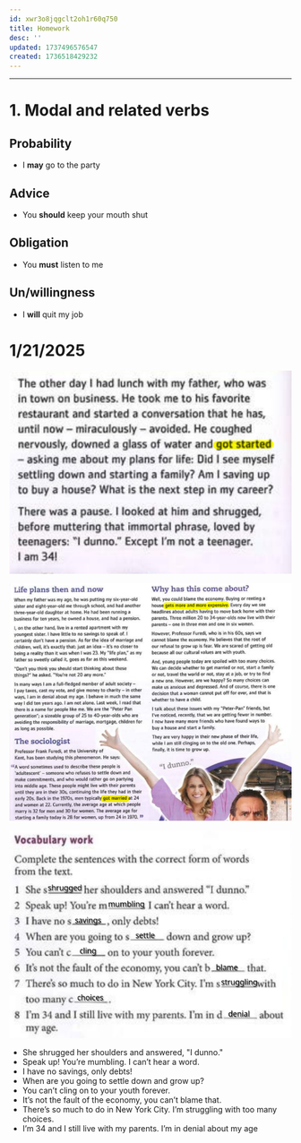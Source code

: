 ```yaml
---
id: xwr3o8jqgclt2oh1r60q750
title: Homework
desc: ''
updated: 1737496576547
created: 1736518429232
---
```


---

# 1. Modal and related verbs
## Probability
- I **may** go to the party

## Advice
- You **should** keep your mouth shut

## Obligation
- You **must** listen to me

## Un/willingness
- I **will** quit my job

# 1/21/2025
![alt text](image-14.png)

![alt text](image-15.png)

![alt text](image-17.png)
- She shrugged her shoulders and answered, "I dunno."
- Speak up! You’re mumbling. I can’t hear a word.
- I have no savings, only debts!
- When are you going to settle down and grow up?
- You can’t cling on to your youth forever.
- It’s not the fault of the economy, you can’t blame that.
- There’s so much to do in New York City. I’m struggling with too many choices.
- I’m 34 and I still live with my parents. I’m in denial about my age